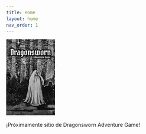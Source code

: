 ```yaml
---
title: Home
layout: home
nav_order: 1
---
```


<img src="/imagenes/portada/cover.jpg" style="zoom:20%;" />






¡Próximamente sitio de Dragonsworn Adventure Game!
